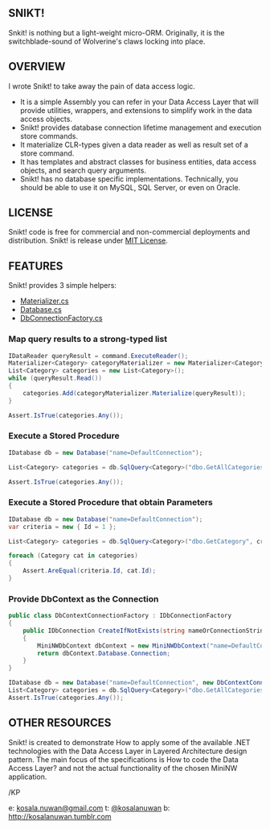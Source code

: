 ## SNIKT! ##
Snkit! is nothing but a light-weight micro-ORM. Originally, it is the switchblade-sound of Wolverine's claws locking into place.

## OVERVIEW ##
I wrote Snikt! to take away the pain of data access logic.
* It is a simple Assembly you can refer in your Data Access Layer that will provide utilities, wrappers, and extensions to simplify work in the data access objects.
* Snikt! provides database connection lifetime management and execution store commands.
* It materialize CLR-types given a data reader as well as result set of a store command.
* It has templates and abstract classes for business entities, data access objects, and search query arguments.
* Snikt! has no database specific implementations. Technically, you should be able to use it on MySQL, SQL Server, or even on Oracle.

## LICENSE ##
Snikt! code is free for commercial and non-commercial deployments and distribution. Snikt! is release under [MIT License](http://www.opensource.org/licenses/mit-license.php).

## FEATURES ##
Snikt! provides 3 simple helpers:
* [Materializer.cs](https://github.com/kosalanuwan/snikt/blob/master/Snikt/Materializer.cs)
* [Database.cs](https://github.com/kosalanuwan/snikt/blob/master/Snikt/Database.cs)
* [DbConnectionFactory.cs](https://github.com/kosalanuwan/snikt/blob/master/Snikt/DbConnectionFactory.cs)

### Map query results to a strong-typed list ###
```csharp
IDataReader queryResult = command.ExecuteReader();
Materializer<Category> categoryMaterializer = new Materializer<Category>(queryResult);
List<Category> categories = new List<Category>();
while (queryResult.Read())
{
    categories.Add(categoryMaterializer.Materialize(queryResult));
}

Assert.IsTrue(categories.Any());
```

### Execute a Stored Procedure ###
```csharp
IDatabase db = new Database("name=DefaultConnection");

List<Category> categories = db.SqlQuery<Category>("dbo.GetAllCategories").ToList();

Assert.IsTrue(categories.Any());
```

### Execute a Stored Procedure that obtain Parameters ###
```csharp
IDatabase db = new Database("name=DefaultConnection");
var criteria = new { Id = 1 };

List<Category> categories = db.SqlQuery<Category>("dbo.GetCategory", criteria).ToList();

foreach (Category cat in categories)
{
    Assert.AreEqual(criteria.Id, cat.Id);
}
```

### Provide DbContext as the Connection ###
```csharp
public class DbContextConnectionFactory : IDbConnectionFactory
{
    public IDbConnection CreateIfNotExists(string nameOrConnectionString)
    {
		MiniNWDbContext dbContext = new MiniNWDbContext("name=DefaultConnection");
        return dbContext.Database.Connection;
    }
}

IDatabase db = new Database("name=DefaultConnection", new DbContextConnectionFactory());
List<Category> categories = db.SqlQuery<Category>("dbo.GetAllCategories").ToList();
Assert.IsTrue(categories.Any());
```

## OTHER RESOURCES ##
Snikt! is created to demonstrate How to apply some of the available .NET technologies with the Data Access Layer in Layered Architecture design pattern. The main focus of the specifications is How to code the Data Access Layer? and not the actual functionality of the chosen MiniNW application.

/KP

e: kosala.nuwan@gmail.com
t: [@kosalanuwan](https://www.twitter.com/kosalanuwan)
b: http://kosalanuwan.tumblr.com
